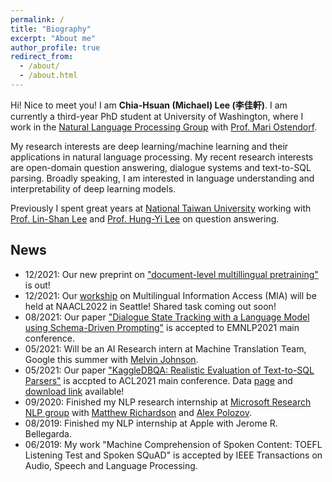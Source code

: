 ```yaml
---
permalink: /
title: "Biography"
excerpt: "About me"
author_profile: true
redirect_from: 
  - /about/
  - /about.html
---
```




Hi! Nice to meet you! I am **Chia-Hsuan (Michael) Lee (李佳軒)**.
I am currently a  third-year PhD student at University of Washington, where I work in the [Natural Language Processing Group](https://nlp.washington.edu/) with [Prof. Mari Ostendorf](https://people.ece.uw.edu/ostendorf/).

My research interests are deep learning/machine learning and their applications in natural language processing. My recent research interests are open-domain question answering, dialogue systems and text-to-SQL parsing. Broadly speaking, I am interested in language understanding and interpretability of deep learning models.

Previously I spent great years at [National Taiwan University](https://www.ntu.edu.tw/) working with [Prof. Lin-Shan Lee](http://speech.ee.ntu.edu.tw/previous_version/lslNew.htm) and [Prof. Hung-Yi Lee](http://speech.ee.ntu.edu.tw/~tlkagk/) on question answering. 

## News
- 12/2021: Our new preprint on ["document-level multillingual pretraining"](https://arxiv.org/abs/2112.08709) is out!
- 12/2021: Our [workship](https://mia-workshop.github.io/) on Multilingual Information Access (MIA) will be held at NAACL2022 in Seattle! Shared task coming out soon!
- 08/2021: Our paper ["Dialogue State Tracking with a Language Model using Schema-Driven Prompting"](https://aclanthology.org/2021.emnlp-main.404/) is accepted to EMNLP2021 main conference.
- 05/2021: Will be an AI Research intern at Machine Translation Team, Google this summer with [Melvin Johnson](https://scholar.google.com/citations?user=g4oMRgsAAAAJ&hl=en).
- 05/2021: Our paper ["KaggleDBQA: Realistic Evaluation of Text-to-SQL Parsers"](https://aclanthology.org/2021.acl-long.176/) is accpted to ACL2021 main conference. Data [page](https://github.com/chiahsuan156/KaggleDBQA) and [download link](https://www.microsoft.com/en-us/research/publication/kaggledbqa-realistic-evaluation-of-text-to-sql-parsers/) available! 
- 09/2020: Finished my NLP research internship at [Microsoft Research NLP group](https://www.microsoft.com/en-us/research/group/natural-language-processing/) with [Matthew Richardson](https://scholar.google.com/citations?user=IT-vb_kAAAAJ&hl=en) and [Alex Polozov](https://alexpolozov.com/).
- 08/2019: Finished my NLP internship at Apple with Jerome R. Bellegarda.
- 06/2019: My work "Machine Comprehension of Spoken Content: TOEFL Listening Test and Spoken SQuAD" is accepted by IEEE Transactions on Audio, Speech and Language Processing.
